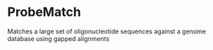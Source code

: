 # ProbeMatch

Matches a large set of oligonucleotide sequences against a genome database using gapped alignments
